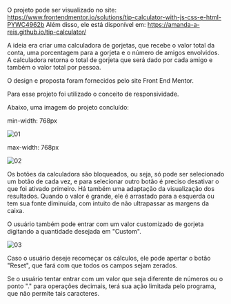 O projeto pode ser visualizado no site: https://www.frontendmentor.io/solutions/tip-calculator-with-js-css-e-html-PYWC4962b
Além disso, ele está disponível em: https://amanda-a-reis.github.io/tip-calculator/

A ideia era criar uma calculadora de gorjetas, que recebe o valor total da conta, uma porcentagem para a gorjeta e o número de amigos envolvidos.
A calculadora retorna o total de gorjeta que será dado por cada amigo e também o valor total por pessoa.

O design e proposta foram fornecidos pelo site Front End Mentor.

Para esse projeto foi utilizado o conceito de responsividade.

Abaixo, uma imagem do projeto concluído:

min-width: 768px

![01](https://user-images.githubusercontent.com/92919925/156383157-75576ef0-b021-43bf-92df-8f308ea6f017.png)

max-width: 768px

![02](https://user-images.githubusercontent.com/92919925/156383510-93b57839-3d55-4910-8778-686959f9b78e.png)

Os botões da calculadora são bloqueados, ou seja, só pode ser selecionado um botão de cada vez, e para selecionar outro botão é preciso desativar o que foi ativado primeiro.
Há também uma adaptação da visualização dos resultados. Quando o valor é grande, ele é arrastado para a esquerda ou tem sua fonte diminuída, com intuito de não ultrapassar as margens da caixa.

O usuário também pode entrar com um valor customizado de gorjeta digitando a quantidade desejada em "Custom".

![03](https://user-images.githubusercontent.com/92919925/156384060-8e440d2b-3dae-408b-9b90-61c0e00eb3ca.png)

Caso o usuário deseje recomeçar os cálculos, ele pode apertar o botão "Reset", que fará com que todos os campos sejam zerados.

Se o usuário tentar entrar com um valor que seja diferente de números ou o ponto "." para operações decimais, terá sua ação limitada pelo programa, que não permite tais caracteres.
